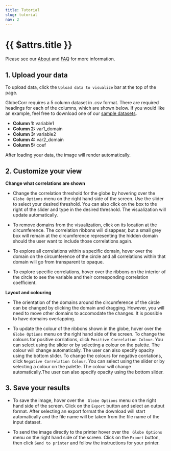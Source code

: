 ```yaml
---
title: Tutorial
slug: tutorial
nav: 2
---
```

# {{ $attrs.title }} 
Please see our [About](#/about) and [FAQ](#/faq) for more information.  


## **1. Upload your data**

To upload data, click the `Upload data to visualize` bar at the top of the page. 

GlobeCorr requires a 5 column dataset in .csv format. There are required headings for each of the columns, which are shown below. 
If you would like an example, feel free to download one of our [sample datasets](/sample_small.csv). 

+ **Column 1:** variable1
+ **Column 2:** var1_domain
+ **Column 3:** variable2
+ **Column 4:** var2_domain
+ **Column 5:** coef


After loading your data, the image will render automatically. 

## **2. Customize your view**

**Change what correlations are shown** 

- Change the correlation threshold for the globe by hovering over the `Globe Options` <i class="v-icon mdi mdi-tune" style="background-color:#1976d2;color:white;"></i> menu on the right hand side of the screen. Use the slider to select your desired threshold. You can also click on the box to the right of the slider and type in the desired threshold. The visualization will update automatically. 

- To remove domains from the visualization, click on its location at the circumference. The correlation ribbons will disappear, but a small grey box will remain at the circumference representing the hidden domain should the user want to include those correlations again. 

- To explore all correlations within a specific domain, hover over the domain on the circumference of the circle and all correlations within that domain will go from transparent to opaque. 

- To explore specific correlations, hover over the ribbons on the interior of the circle to see the variable and their corresponding correlation coefficient. 

**Layout and colouring**

- The orientation of the domains around the circumference of the circle can be changed by clicking the domain and dragging. However, you will need to move other domains to accomodate the changes. It is possible to have domains overlapping. 

- To update the colour of the ribbons shown in the globe, hover over the ` Globe Options` <i class="v-icon mdi mdi-tune" style="background-color:#1976d2;color:white;"></i> menu on the right hand side of the screen. To change the colours for positive corrlations, click `Positive Correlation Colour`. You can select using the slider or by selecting a colour on the palette. The colour will change automatically. The user can also specify opacity using the bottom slider. To change the colours for negative corrlations, click `Negative Correlation Colour`. You can select using the slider or by selecting a colour on the palette. The colour will change automatically.The user can also specify opacity using the bottom slider.

 ## **3. Save your results** 

- To save the image, hover over the ` Globe Options` <i class="v-icon mdi mdi-tune" style="background-color:#1976d2;color:white;"></i> menu on the right hand side of the screen. Click on the `Export` button and select an output format. After selecting an export format the download will start automatically and the file name will be taken from the file name of the input dataset. 

- To send the image directly to the printer hover over the ` Globe Options` <i class="v-icon mdi mdi-tune" style="background-color:#1976d2;color:white;"></i> menu on the right hand side of the screen. Click on the `Export` button, then click `Send to printer` and follow the instructions for your printer. 

